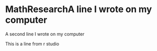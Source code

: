 # MathResearchA line I wrote on my computer
A second line  I wrote on my computer

This is a line from r studio 